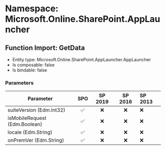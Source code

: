 # Namespace: Microsoft.Online.SharePoint.AppLauncher

## Function Import: GetData

- Entity type: Microsoft.Online.SharePoint.AppLauncher.AppLauncher
- Is composable: false
- Is bindable: false

### Parameters

Parameter | SPO | SP 2019 | SP 2016 | SP 2013
----------|:---:|:-------:|:-------:|:-------
suiteVersion (Edm.Int32) | ✅ | ❌ | ❌ | ❌
isMobileRequest (Edm.Boolean) | ✅ | ❌ | ❌ | ❌
locale (Edm.String) | ✅ | ❌ | ❌ | ❌
onPremVer (Edm.String) | ✅ | ❌ | ❌ | ❌
